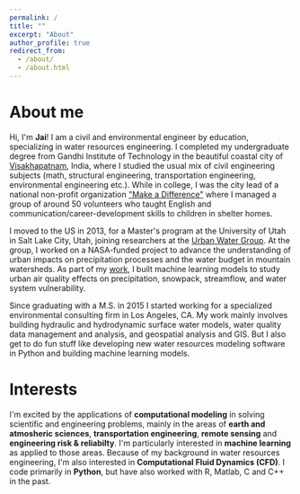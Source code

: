 ```yaml
---
permalink: /
title: ""
excerpt: "About"
author_profile: true
redirect_from: 
  - /about/
  - /about.html
---
```


About me
======
Hi, I'm **Jai**! I am a civil and environmental engineer by education, specializing in water resources engineering. I completed my undergraduate degree from Gandhi Institute of Technology in the beautiful coastal city of [Visakhapatnam](https://en.wikipedia.org/wiki/Visakhapatnam), India, where I studied the usual mix of civil engineering subjects (math, structural engineering, transportation engineering, environmental engineering etc.). While in college, I was the city lead of a national non-profit organization ["Make a Difference"](http://makeadiff.in/) where I managed a group of around 50 volunteers who taught English and communication/career-development skills to children in shelter homes. 

I moved to the US in 2013, for a Master's program at the University of Utah in Salt Lake City, Utah, joining researchers at the [Urban Water Group](http://urbanwater.utah.edu/home). At the group, I worked on a NASA-funded project to advance the understanding of urban impacts on precipitation processes and the water budget in mountain watersheds. As part of my [work](http://adsabs.harvard.edu/abs/2015PhDT.......187P), I built machine learning models to study urban air quality effects on precipitation, snowpack, streamflow, and water system vulnerability.

Since graduating with a M.S. in 2015 I started working for a specialized environmental consulting firm in Los Angeles, CA. My work mainly involves building hydraulic and hydrodynamic surface water models, water quality data management and analysis, and geospatial analysis and GIS. But I also get to do fun stuff like developing new water resources modeling software in Python and building machine learning models.

Interests
======
I'm excited by the applications of **computational modeling** in solving scientific and engineering problems, mainly in the areas of **earth and atmosheric sciences**, **transportation engineering**, **remote sensing** and **engineering risk & reliabilty**. I'm particularly interested in **machine learning** as applied to those areas. Because of my background in water resources engineering, I'm also interested in **Computational Fluid Dynamics (CFD)**. I code primarily in **Python**, but have also worked with R, Matlab, C and C++ in the past.
